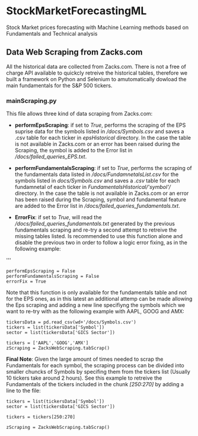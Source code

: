 # StockMarketForecastingML
Stock Market  prices forecasting with Machine Learning methods based on Fundamentals and Technical analysis

## Data Web Scraping from Zacks.com

All the historical data are collected from Zacks.com. There is not a free of charge API available to quickcly retreive the historical tables, therefore we built a framework on Python and Selenium to amutomatically dowload the main fundamentals for the S&P 500 tickers.

### mainScraping.py

This file allows three kind of data scraping from Zacks.com:

* **performEpsScraping**: if set to *True*, performs the scraping of the EPS suprise data for the symbols listed in */docs/Symbols.csv* and saves a .csv table for each ticker in *epsHistorical* directory. In the case the table is not available in Zacks.com or an error has been raised during the Scraping, the symbol is added to the Error list in */docs/failed_queries_EPS.txt*.

* **performFundamentalsScraping**: if set to *True*, performs the scraping of the fundamentals data listed in */docs/FundamnetalsList.csv* for the symbols listed in *docs/Symbols.csv* and saves a *.csv* table for each fundamnetal of each ticker in *FundamentalsHistorical/'symbol'/* directory. In the case the table is not available in Zacks.com or an error has been raised during the Scraping, symbol and fundamental feature are added to the Error list in */docs/failed_queries_fundamentals.txt*.

* **ErrorFix**: if set to *True*, will read the  */docs/failed_queries_fundamentals.txt* generated by the previous fundamentals scraping and re-try a second attempt to retreive the missing tables listed. Is recommended to use this function alone and disable the previous two in order to follow a logic error fixing, as in the following example:

'''

	performEpsScraping = False
   	performFundamentalsScraping = False
	errorFix = True



Note that this function is only available for the fundamentals table and not for the EPS ones, as in this latest an additional attemp can be made allowing the Eps scraping and adding a new line specifiyng the symbols which we want to re-try with as the following example with AAPL, GOOG and AMX:



    tickersData = pd.read_csv(wd+'/docs/Symbols.csv')
    tickers = list(tickersData['Symbol'])
    sector = list(tickersData['GICS Sector'])

    tickers = ['AAPL','GOOG','AMX']
    zScraping = ZacksWebScraping.tabScrap()
    

**Final Note**: Given the large amount of times needed to scrap the Fundamentals for each symbol, the scraping process can be divided into smaller chuncks of Symbols by specifing them from the tickers list (Usually 10 tickers take around 2 hours). See this example to retreive the Fundamentals of the tickers included in the chunk *[250:270]* by adding a line to the file:



    tickers = list(tickersData['Symbol'])
    sector = list(tickersData['GICS Sector'])

    tickers = tickers[250:270]

    zScraping = ZacksWebScraping.tabScrap()
  
